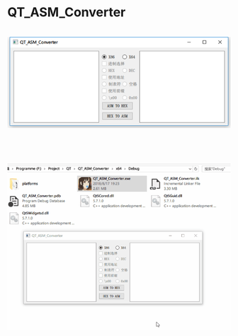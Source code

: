 # QT_ASM_Converter

<h1 align="center">
	<img src="1.png">
	<br>
	<br>
</h1>

<h1 align="center">
	<img src="333.gif">
	<br>
	<br>
</h1>


